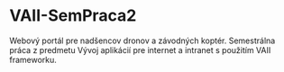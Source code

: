 # VAII-SemPraca2
Webový portál pre nadšencov dronov a závodných koptér.
Semestrálna práca z predmetu Vývoj aplikácií pre internet a intranet s použitím VAII frameworku.
